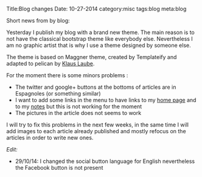 Title:Blog changes
Date: 10-27-2014
category:misc
tags:blog
meta:blog

Short news from by blog:

Yesterday I publish my blog with a brand new theme.
The main reason is to not have the classical bootstrap theme like everybody
else. Nevertheless I am no graphic artist that is why I use a theme designed by
someone else.

The theme is based on Maggner theme, created by Templateify and adapted to
pelican by [Klaus Laube](https://github.com/kplaube/maggner-pelican).

For the moment there is some minors problems :

  * The twitter and google+ buttons at the bottoms of articles are in Espagnoles
    (or something similar)
  * I want to add some links in the menu to have links to my [home
    page](http://www.matthieukeller.com) and to my [notes](http://www.matthieukeller.com/notes)
    but this is not working for the moment
  * The pictures in the article does not seems to work

I will try to fix this problems in the next few weeks, in the same time I will
add images to each article already published and mostly refocus on the articles
in order to write new ones.

_Edit:_

  * 29/10/14: I changed the social button language for English nevertheless the
    Facebook button is not present

